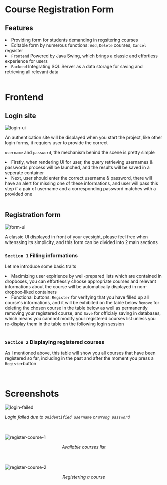 <h1>Course Registration Form</h1>
<h2>Features</h2>
<li>Providing form for students demanding in regsitering courses</li>
<li>Editable form by numerous functions: <code>Add</code>, <code>Delete</code> courses, <code>Cancel</code> regsister</li>
<li><code>Frontend</code> Powered by Java Swing, which brings a classic and effortless experience for users</li>
<li><code>Backend</code> Integrating SQL Server as a data storage for saving and retrieving all relevant data</li>
<br>
<h1>Frontend</h1>
<h2>Login site</h2>
<img src="https://github.com/O-oLogN/Java-SQL-Connection/assets/100874484/c13997d7-ee68-4aaa-9037-478990bc41e2" alt="login-ui">
<br>
<p>An authentication site will be displayed when you start the project, like other login forms, it requiers user to provide the correct<br></p>
<p><code>username</code> and <code>password</code>, the mechanism behind the scene is pretty simple<br></p> 
<li>Firstly, when rendering UI for user, the query retrieving usernames & passwords process will be launched, and the results will be saved in a seperate container</li>
<li>Next, user should enter the correct username & password, there will have an alert for missing one of these informations, and user will pass this step if a pair of username and a corresponding password matches with a provided one</li>
<br>
<h2>Registration form</h2>
<img src="https://github.com/O-oLogN/Java-SQL-Connection/assets/100874484/9ad21831-247b-4d2c-9c70-1f2213973554" alt="form-ui">
<br>
<p>A classic UI displayed in front of your eyesight, please feel free when witenssing its simplicity, and this form can be divided into 2 main sections </p>
<h3><code>Section 1</code> Filling informations</h3>
<p>Let me introduce some basic traits</p>
<li>Maximizing user expirience by well-prepared lists which are contained in dropboxes, you can effortlessly choose appropriate courses and relevant informations about the course will be automatically displayed in non-dropbox-liked containers</li>
<li>Functional buttons: <code>Register</code> for verifying that you have filled up all course's informations, and it will be exhibited on the table below <code>Remove</code> for deleting the chosen course in the table below as well as permanently removing your registered course, and <code>Save</code> for officialy saving in databases, which means you cannnot modify your registered courses list unless you re-display them in the table on the following login session </li>
<br>
<h3><code>Section 2</code> Displaying registered courses</h3>
<p>As I mentioned above, this table will show you all courses that have been registered so far, including in the past and after the moment you press a <code>Register</code>button</p>
<br>
<h1>Screenshots</h1>
<img align="center" src="https://github.com/O-oLogN/Java-SQL-Connection/assets/100874484/ee7fb01c-1c68-4143-a000-131299703a69" alt="login-failed">
<p><i>Login failed due to <code>Unidentified username</code> or <code>Wrong password</code></i></p>
<br>
<br>
<img src="https://github.com/O-oLogN/Java-SQL-Connection/assets/100874484/118e09bb-a440-4093-a710-3aa0637d4d7e" alt="register-course-1">
<p align="center"><i>Available courses list</i></p>
<br>
<br>
<img src="https://github.com/O-oLogN/Java-SQL-Connection/assets/100874484/73637cb6-842a-48d6-8912-1e4136fb1913" alt="register-course-2">
<p align="center"><i>Registering a course</i></p>
